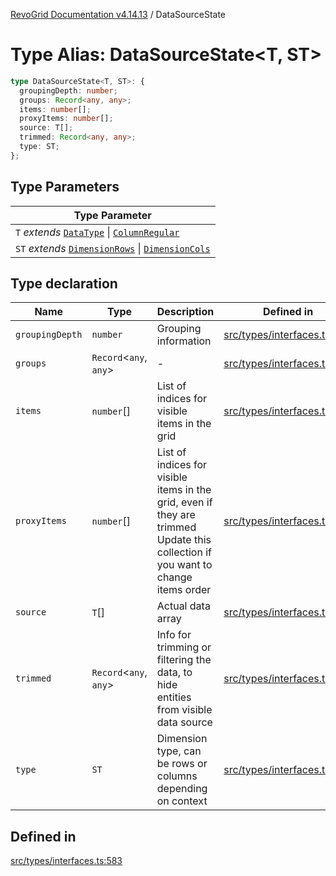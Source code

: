 [RevoGrid Documentation v4.14.13](README.md) / DataSourceState

# Type Alias: DataSourceState\<T, ST\>

```ts
type DataSourceState<T, ST>: {
  groupingDepth: number;
  groups: Record<any, any>;
  items: number[];
  proxyItems: number[];
  source: T[];
  trimmed: Record<any, any>;
  type: ST;
};
```

## Type Parameters

| Type Parameter |
| ------ |
| `T` *extends* [`DataType`](TypeAlias.DataType.md) \| [`ColumnRegular`](Interface.ColumnRegular.md) |
| `ST` *extends* [`DimensionRows`](TypeAlias.DimensionRows.md) \| [`DimensionCols`](TypeAlias.DimensionCols.md) |

## Type declaration

| Name | Type | Description | Defined in |
| ------ | ------ | ------ | ------ |
| `groupingDepth` | `number` | Grouping information | [src/types/interfaces.ts:603](https://github.com/revolist/revogrid/blob/4eff1607ca8ee7d75f31750c713182488767268a/src/types/interfaces.ts#L603) |
| `groups` | `Record`\<`any`, `any`\> | - | [src/types/interfaces.ts:604](https://github.com/revolist/revogrid/blob/4eff1607ca8ee7d75f31750c713182488767268a/src/types/interfaces.ts#L604) |
| `items` | `number`[] | List of indices for visible items in the grid | [src/types/interfaces.ts:590](https://github.com/revolist/revogrid/blob/4eff1607ca8ee7d75f31750c713182488767268a/src/types/interfaces.ts#L590) |
| `proxyItems` | `number`[] | List of indices for visible items in the grid, even if they are trimmed Update this collection if you want to change items order | [src/types/interfaces.ts:595](https://github.com/revolist/revogrid/blob/4eff1607ca8ee7d75f31750c713182488767268a/src/types/interfaces.ts#L595) |
| `source` | `T`[] | Actual data array | [src/types/interfaces.ts:599](https://github.com/revolist/revogrid/blob/4eff1607ca8ee7d75f31750c713182488767268a/src/types/interfaces.ts#L599) |
| `trimmed` | `Record`\<`any`, `any`\> | Info for trimming or filtering the data, to hide entities from visible data source | [src/types/interfaces.ts:612](https://github.com/revolist/revogrid/blob/4eff1607ca8ee7d75f31750c713182488767268a/src/types/interfaces.ts#L612) |
| `type` | `ST` | Dimension type, can be rows or columns depending on context | [src/types/interfaces.ts:608](https://github.com/revolist/revogrid/blob/4eff1607ca8ee7d75f31750c713182488767268a/src/types/interfaces.ts#L608) |

## Defined in

[src/types/interfaces.ts:583](https://github.com/revolist/revogrid/blob/4eff1607ca8ee7d75f31750c713182488767268a/src/types/interfaces.ts#L583)
